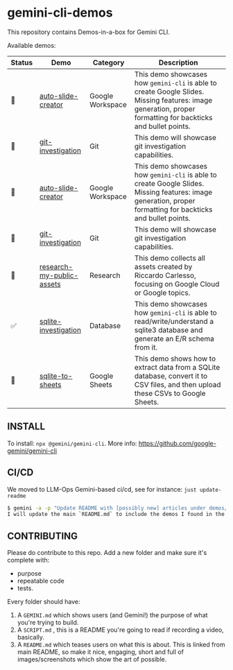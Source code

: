 # gemini-cli-demos

This repository contains Demos-in-a-box for Gemini CLI.

Available demos:

| Status | Demo | Category | Description |
|---|---|---|---|
| 🚧 | [auto-slide-creator](./demos/auto-slide-creator) | Google Workspace | This demo showcases how `gemini-cli` is able to create Google Slides. Missing features: image generation, proper formatting for backticks and bullet points. |
| 🚧 | [git-investigation](./demos/git-investigation) | Git | This demo will showcase git investigation capabilities. |
| 🚧 | [auto-slide-creator](./demos/auto-slide-creator) | Google Workspace | This demo showcases how `gemini-cli` is able to create Google Slides. Missing features: image generation, proper formatting for backticks and bullet points. |
| 🚧 | [git-investigation](./demos/git-investigation) | Git | This demo will showcase git investigation capabilities. |
| 🚧 | [research-my-public-assets](./demos/research-my-public-assets) | Research | This demo collects all assets created by Riccardo Carlesso, focusing on Google Cloud or Google topics. |
| ✅ | [sqlite-investigation](./demos/sqlite-investigation) | Database | This demo showcases how `gemini-cli` is able to read/write/understand a sqlite3 database and generate an E/R schema from it. |
| 🚧 | [sqlite-to-sheets](./demos/sqlite-to-sheets) | Google Sheets | This demo shows how to extract data from a SQLite database, convert it to CSV files, and then upload these CSVs to Google Sheets. |

## INSTALL

To install: `npx @gemini/gemini-cli`.
More info: https://github.com/google-gemini/gemini-cli

## CI/CD

We moved to LLM-Ops Gemini-based ci/cd, see for instance: `just update-readme`

```bash
$ gemini -a -p "Update README with [possibly new] articles under demos/"
I will update the main `README.md` to include the demos I found in the `demos/` directory. First, I'll list the contents of the `demos/` directory to identify all the demos. Then, for each demo, I will read its `STATUS.md` file to gather the necessary information to update the main `README.md`.
```

## CONTRIBUTING

Please do contribute to this repo. Add a new folder and make sure it's complete with:
- purpose
- repeatable code
- tests.

Every folder should have:

1. A `GEMINI.md` which shows users (and Gemini!) the purpose of what you're trying to build.
2. A `SCRIPT.md` , this is a README you're going to read if recording a video, basically.
3. A `README.md` which teases users on what this is about. This is linked from main README, so make it nice, engaging,
   short and full of images/screenshots which show the art of possible.
